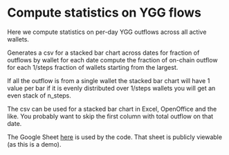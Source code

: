 # Compute statistics on YGG flows

Here we compute statistics on per-day YGG outflows across all active wallets.

Generates a csv for a stacked bar chart across dates for fraction of outflows by wallet
for each date compute the fraction of on-chain outflow for each 1/steps fraction of wallets
starting from the largest.

If all the outflow is from a single wallet the stacked bar chart will have 1 value per bar
if it is evenly distributed over 1/steps wallets you will get an even stack of n_steps.

The csv can be used for a stacked bar chart in Excel, OpenOffice and the like.
You probably want to skip the first column with total outflow on that date.

The Google Sheet [here](https://docs.google.com/spreadsheets/d/1ksitF87TXLb48yLZUqJrv1PwZ9UHGdGPcpAgIa5eYMw/)
is used by the code.
That sheet is publicly viewable (as this is a demo).